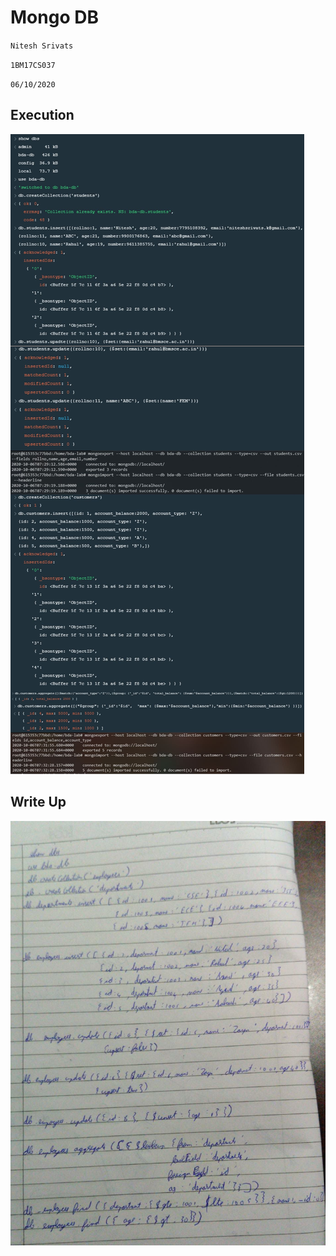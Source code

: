 # Mongo DB

`Nitesh Srivats`

`1BM17CS037`

`06/10/2020`

## Execution

![Execution up](images/execution.jpg)

## Write Up

![Write up](images/writeup.jpeg)
